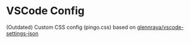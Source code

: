 # VSCode Config

(Outdated) Custom CSS config (pingo.css) based on [glennraya/vscode-settings-json](https://github.com/glennraya/vscode-settings-json)